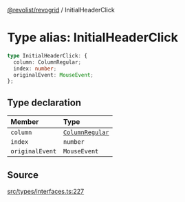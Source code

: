 [@revolist/revogrid](README.md) / InitialHeaderClick

# Type alias: InitialHeaderClick

```ts
type InitialHeaderClick: {
  column: ColumnRegular;
  index: number;
  originalEvent: MouseEvent;
};
```

## Type declaration

| Member | Type |
| :------ | :------ |
| `column` | [`ColumnRegular`](Interface.ColumnRegular.md) |
| `index` | `number` |
| `originalEvent` | `MouseEvent` |

## Source

[src/types/interfaces.ts:227](https://github.com/revolist/revogrid/blob/ace6403c43f42f0eb026a7e73c0ae179d3a4c66f/src/types/interfaces.ts#L227)
